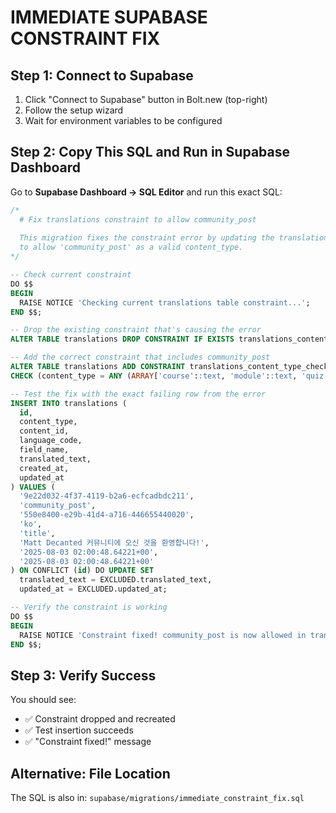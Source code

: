 # IMMEDIATE SUPABASE CONSTRAINT FIX

## Step 1: Connect to Supabase
1. Click "Connect to Supabase" button in Bolt.new (top-right)
2. Follow the setup wizard
3. Wait for environment variables to be configured

## Step 2: Copy This SQL and Run in Supabase Dashboard

Go to **Supabase Dashboard → SQL Editor** and run this exact SQL:

```sql
/*
  # Fix translations constraint to allow community_post
  
  This migration fixes the constraint error by updating the translations table
  to allow 'community_post' as a valid content_type.
*/

-- Check current constraint
DO $$
BEGIN
  RAISE NOTICE 'Checking current translations table constraint...';
END $$;

-- Drop the existing constraint that's causing the error
ALTER TABLE translations DROP CONSTRAINT IF EXISTS translations_content_type_check;

-- Add the correct constraint that includes community_post
ALTER TABLE translations ADD CONSTRAINT translations_content_type_check 
CHECK (content_type = ANY (ARRAY['course'::text, 'module'::text, 'quiz'::text, 'community_post'::text]));

-- Test the fix with the exact failing row from the error
INSERT INTO translations (
  id,
  content_type, 
  content_id, 
  language_code, 
  field_name, 
  translated_text,
  created_at,
  updated_at
) VALUES (
  '9e22d032-4f37-4119-b2a6-ecfcadbdc211',
  'community_post',
  '550e8400-e29b-41d4-a716-446655440020',
  'ko',
  'title',
  'Matt Decanted 커뮤니티에 오신 것을 환영합니다!',
  '2025-08-03 02:00:48.64221+00',
  '2025-08-03 02:00:48.64221+00'
) ON CONFLICT (id) DO UPDATE SET
  translated_text = EXCLUDED.translated_text,
  updated_at = EXCLUDED.updated_at;

-- Verify the constraint is working
DO $$
BEGIN
  RAISE NOTICE 'Constraint fixed! community_post is now allowed in translations table.';
END $$;
```

## Step 3: Verify Success
You should see:
- ✅ Constraint dropped and recreated
- ✅ Test insertion succeeds  
- ✅ "Constraint fixed!" message

## Alternative: File Location
The SQL is also in: `supabase/migrations/immediate_constraint_fix.sql`